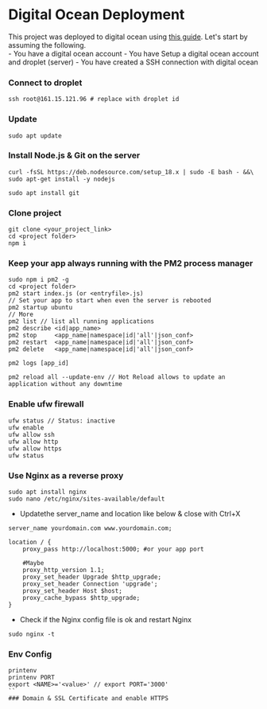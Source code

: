 
# Digital Ocean Deployment

This project was deployed to digital ocean using [this guide](https://www.linkedin.com/pulse/deploying-nodejs-app-digitalocean-server-hayk-simonyan/). Let's start by assuming the following.  
    - You have a digital ocean account 
    - You have Setup a digital ocean account and droplet (server)
    - You have created a SSH connection with digital ocean

### Connect to droplet
```
ssh root@161.15.121.96 # replace with droplet id
```
### Update
```
sudo apt update
```
### Install Node.js & Git on the server
```
curl -fsSL https://deb.nodesource.com/setup_18.x | sudo -E bash - &&\ sudo apt-get install -y nodejs

sudo apt install git
```
### Clone project
```
git clone <your_project_link>
cd <project folder>
npm i
```
###  Keep your app always running with the PM2 process manager
```
sudo npm i pm2 -g
cd <project folder>
pm2 start index.js (or <entryfile>.js)
// Set your app to start when even the server is rebooted
pm2 startup ubuntu
// More
pm2 list // list all running applications
pm2 describe <id|app_name>
pm2 stop     <app_name|namespace|id|'all'|json_conf>
pm2 restart  <app_name|namespace|id|'all'|json_conf>
pm2 delete   <app_name|namespace|id|'all'|json_conf>

pm2 logs [app_id]

pm2 reload all --update-env // Hot Reload allows to update an application without any downtime
```
### Enable ufw firewall
```
ufw status // Status: inactive
ufw enable
ufw allow ssh
ufw allow http
ufw allow https
ufw status
```
### Use Nginx as a reverse proxy
```
sudo apt install nginx
sudo nano /etc/nginx/sites-available/default
```
- Updatethe server_name and location like below & close with Ctrl+X 
```
server_name yourdomain.com www.yourdomain.com;

location / {
    proxy_pass http://localhost:5000; #or your app port

    #Maybe
    proxy_http_version 1.1;
    proxy_set_header Upgrade $http_upgrade;
    proxy_set_header Connection 'upgrade';
    proxy_set_header Host $host;
    proxy_cache_bypass $http_upgrade;
}
```
- Check if the Nginx config file is ok and restart Nginx
```
sudo nginx -t
```
### Env Config
```
printenv
printenv PORT
export <NAME>='<value>' // export PORT='3000'
``
### Domain & SSL Certificate and enable HTTPS





